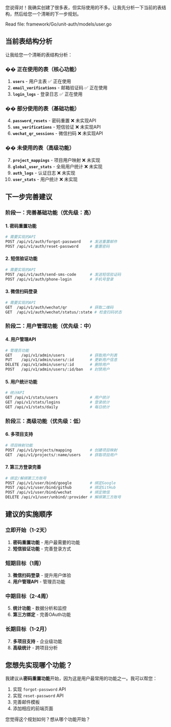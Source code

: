 您说得对！我确实创建了很多表，但实际使用的不多。让我先分析一下当前的表结构，然后给您一个清晰的下一步规划。

Read file: framework/Go/unit-auth/models/user.go
## 当前表结构分析

让我给您一个清晰的表结构分析：

### �� **正在使用的表（核心功能）**
1. **`users`** - 用户主表 ✅ 正在使用
2. **`email_verifications`** - 邮箱验证码 ✅ 正在使用
3. **`login_logs`** - 登录日志 ✅ 正在使用

### �� **部分使用的表（基础功能）**
4. **`password_resets`** - 密码重置 ❌ 未实现API
5. **`sms_verifications`** - 短信验证 ❌ 未实现API
6. **`wechat_qr_sessions`** - 微信扫码 ❌ 未实现API

### �� **未使用的表（高级功能）**
7. **`project_mappings`** - 项目用户映射 ❌ 未实现
8. **`global_user_stats`** - 全局用户统计 ❌ 未实现
9. **`auth_logs`** - 认证日志 ❌ 未实现
10. **`user_stats`** - 用户统计 ❌ 未实现

## 下一步完善建议

### 阶段一：完善基础功能（优先级：高）

#### 1. 密码重置功能
```bash
# 需要实现的API
POST /api/v1/auth/forgot-password    # 发送重置邮件
POST /api/v1/auth/reset-password     # 重置密码
```

#### 2. 短信验证功能
```bash
# 需要实现的API
POST /api/v1/auth/send-sms-code      # 发送短信验证码
POST /api/v1/auth/phone-login        # 手机号登录
```

#### 3. 微信扫码登录
```bash
# 需要实现的API
GET  /api/v1/auth/wechat/qr          # 获取二维码
GET  /api/v1/auth/wechat/status/:state # 检查扫码状态
```

### 阶段二：用户管理功能（优先级：中）

#### 4. 用户管理API
```bash
# 管理员功能
GET    /api/v1/admin/users           # 获取用户列表
PUT    /api/v1/admin/users/:id       # 更新用户信息
DELETE /api/v1/admin/users/:id       # 删除用户
POST   /api/v1/admin/users/:id/ban   # 封禁用户
```

#### 5. 用户统计功能
```bash
# 统计API
GET /api/v1/stats/users              # 用户统计
GET /api/v1/stats/logins             # 登录统计
GET /api/v1/stats/daily              # 每日统计
```

### 阶段三：高级功能（优先级：低）

#### 6. 多项目支持
```bash
# 项目映射功能
POST /api/v1/projects/mapping        # 创建项目映射
GET  /api/v1/projects/:name/users    # 获取项目用户
```

#### 7. 第三方登录完善
```bash
# 绑定/解绑第三方账号
POST /api/v1/user/bind/google        # 绑定Google
POST /api/v1/user/bind/github        # 绑定GitHub
POST /api/v1/user/bind/wechat        # 绑定微信
DELETE /api/v1/user/unbind/:provider # 解绑第三方账号
```

## 建议的实施顺序

### 立即开始（1-2天）
1. **密码重置功能** - 用户最需要的功能
2. **短信验证功能** - 完善登录方式

### 短期目标（1周）
3. **微信扫码登录** - 提升用户体验
4. **用户管理API** - 管理员功能

### 中期目标（2-4周）
5. **统计功能** - 数据分析和监控
6. **第三方绑定** - 完善OAuth功能

### 长期目标（1-2月）
7. **多项目支持** - 企业级功能
8. **高级统计** - 跨项目分析

## 您想先实现哪个功能？

我建议从**密码重置功能**开始，因为这是用户最常用的功能之一。我可以帮您：

1. 实现 `forgot-password` API
2. 实现 `reset-password` API  
3. 完善邮件模板
4. 添加相应的前端页面

您觉得这个规划如何？想从哪个功能开始？